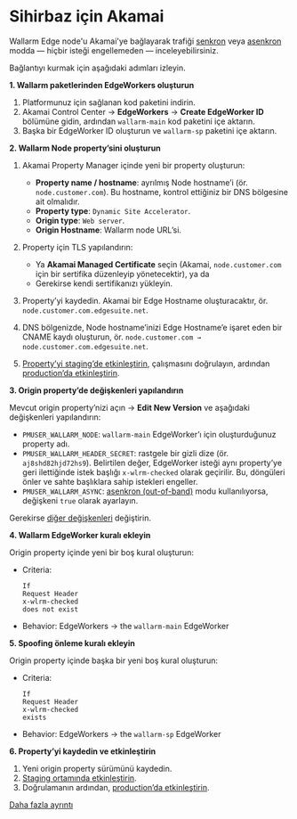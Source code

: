 # Sihirbaz için Akamai

Wallarm Edge node'u Akamai'ye bağlayarak trafiği [senkron](../inline/overview.md) veya [asenkron](../oob/overview.md) modda — hiçbir isteği engellemeden — inceleyebilirsiniz.

Bağlantıyı kurmak için aşağıdaki adımları izleyin.

**1. Wallarm paketlerinden EdgeWorkers oluşturun**

1. Platformunuz için sağlanan kod paketini indirin.
1. Akamai Control Center → **EdgeWorkers** → **Create EdgeWorker ID** bölümüne gidin, ardından `wallarm-main` kod paketini içe aktarın.
1. Başka bir EdgeWorker ID oluşturun ve `wallarm-sp` paketini içe aktarın.

**2. Wallarm Node property’sini oluşturun** 

1. Akamai Property Manager içinde yeni bir property oluşturun:

    * **Property name / hostname**: ayrılmış Node hostname’i (ör. `node.customer.com`). Bu hostname, kontrol ettiğiniz bir DNS bölgesine ait olmalıdır.
    * **Property type**: `Dynamic Site Accelerator`.
    * **Origin type**: `Web server`.
    * **Origin Hostname**: Wallarm node URL’si.
1. Property için TLS yapılandırın:

    * Ya **Akamai Managed Certificate** seçin (Akamai, `node.customer.com` için bir sertifika düzenleyip yönetecektir), ya da
    * Gerekirse kendi sertifikanızı yükleyin.
1. Property’yi kaydedin. Akamai bir Edge Hostname oluşturacaktır, ör. `node.customer.com.edgesuite.net`.
1. DNS bölgenizde, Node hostname’inizi Edge Hostname’e işaret eden bir CNAME kaydı oluşturun, ör. `node.customer.com → node.customer.com.edgesuite.net`.
1. [Property’yi staging’de etkinleştirin](https://techdocs.akamai.com/property-mgr/docs/activate-stage), çalışmasını doğrulayın, ardından [production’da etkinleştirin](https://techdocs.akamai.com/property-mgr/docs/activate-prod).

**3. Origin property’de değişkenleri yapılandırın**

Mevcut origin property’nizi açın → **Edit New Version** ve aşağıdaki değişkenleri yapılandırın:

* `PMUSER_WALLARM_NODE`: `wallarm-main` EdgeWorker’ı için oluşturduğunuz property adı.
* `PMUSER_WALLARM_HEADER_SECRET`: rastgele bir gizli dize (ör. `aj8shd82hjd72hs9`). Belirtilen değer, EdgeWorker isteği aynı property’ye geri ilettiğinde istek başlığı `x-wlrm-checked` olarak geçirilir. Bu, döngüleri önler ve sahte başlıklara sahip istekleri engeller.
* `PMUSER_WALLARM_ASYNC`: [asenkron (out-of-band)](../oob/overview.md) modu kullanılıyorsa, değişkeni `true` olarak ayarlayın.

Gerekirse [diğer değişkenleri](akamai-edgeworkers.md#4-configure-variables-in-the-origin-property) değiştirin.

**4. Wallarm EdgeWorker kuralı ekleyin**

Origin property içinde yeni bir boş kural oluşturun:

* Criteria:

    ```
    If 
    Request Header 
    x-wlrm-checked
    does not exist
    ```
* Behavior: EdgeWorkers → the `wallarm-main` EdgeWorker

**5. Spoofing önleme kuralı ekleyin**

Origin property içinde başka bir yeni boş kural oluşturun:

* Criteria:

    ```
    If 
    Request Header 
    x-wlrm-checked
    exists
    ```
* Behavior: EdgeWorkers → the `wallarm-sp` EdgeWorker

**6. Property’yi kaydedin ve etkinleştirin**

1. Yeni origin property sürümünü kaydedin.
1. [Staging ortamında etkinleştirin](https://techdocs.akamai.com/property-mgr/docs/activate-stage).
1. Doğrulamanın ardından, [production’da etkinleştirin](https://techdocs.akamai.com/property-mgr/docs/activate-prod).

[Daha fazla ayrıntı](akamai-edgeworkers.md)

<style>
  h1#akamai-for-wizard {
    display: none;
  }

  .md-footer {
    display: none;
  }

  .md-header {
    display: none;
  }

  .md-content__button {
    display: none;
  }

  .md-main {
    background-color: unset;
  }

  .md-grid {
    margin: unset;
  }

  button.md-top.md-icon {
    display: none;
  }

  .md-consent {
    display: none;
  }
</style>